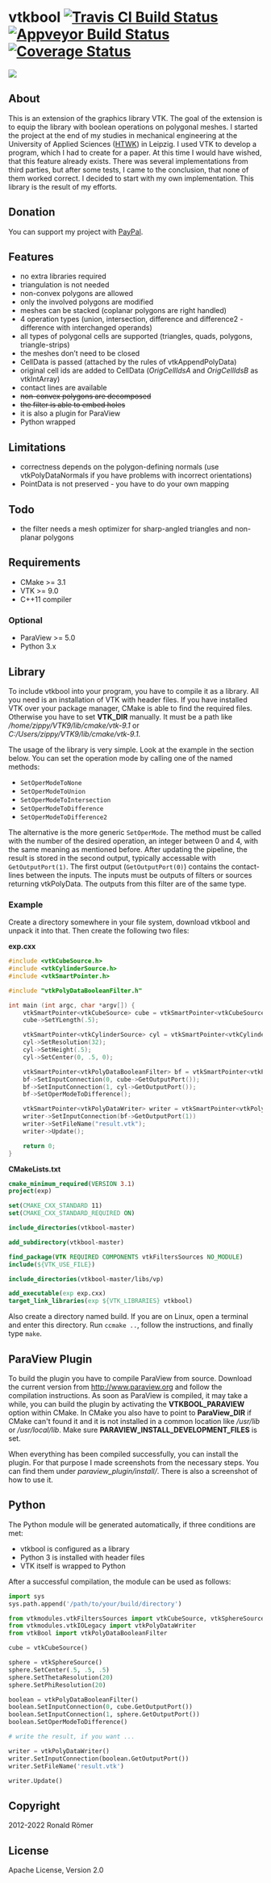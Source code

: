 # vtkbool [![Travis CI Build Status](https://travis-ci.com/zippy84/vtkbool.svg?branch=master)](https://travis-ci.com/zippy84/vtkbool) [![Appveyor Build Status](https://ci.appveyor.com/api/projects/status/github/zippy84/vtkbool?branch=master&svg=true)](https://ci.appveyor.com/project/zippy84/vtkbool) [![Coverage Status](https://codecov.io/gh/zippy84/vtkbool/branch/master/graph/badge.svg)](https://codecov.io/gh/zippy84/vtkbool)

![](/cover.png)

## About

This is an extension of the graphics library VTK. The goal of the extension is to equip the library with boolean operations on polygonal meshes. I started the project at the end of my studies in mechanical engineering at the University of Applied Sciences ([HTWK](http://htwk-leipzig.de/)) in Leipzig. I used VTK to develop a program, which I had to create for a paper. At this time I would have wished, that this feature already exists. There was several implementations from third parties, but after some tests, I came to the conclusion, that none of them worked correct. I decided to start with my own implementation. This library is the result of my efforts.

## Donation

You can support my project with [PayPal](https://paypal.me/zippy84).

## Features

- no extra libraries required
- triangulation is not needed
- non-convex polygons are allowed
- only the involved polygons are modified
- meshes can be stacked (coplanar polygons are right handled)
- 4 operation types (union, intersection, difference and difference2 - difference with interchanged operands)
- all types of polygonal cells are supported (triangles, quads, polygons, triangle-strips)
- the meshes don’t need to be closed
- CellData is passed (attached by the rules of vtkAppendPolyData)
- original cell ids are added to CellData (*OrigCellIdsA* and *OrigCellIdsB* as vtkIntArray)
- contact lines are available
- ~~non-convex polygons are decomposed~~
- ~~the filter is able to embed holes~~
- it is also a plugin for ParaView
- Python wrapped

## Limitations

- correctness depends on the polygon-defining normals (use vtkPolyDataNormals if you have problems with incorrect orientations)
- PointData is not preserved - you have to do your own mapping

## Todo

- the filter needs a mesh optimizer for sharp-angled triangles and non-planar polygons

## Requirements

- CMake >= 3.1
- VTK >= 9.0
- C++11 compiler

### Optional

- ParaView >= 5.0
- Python 3.x

## Library

To include vtkbool into your program, you have to compile it as a library. All you need is an installation of VTK with header files. If you have installed VTK over your package manager, CMake is able to find the required files. Otherwise you have to set **VTK\_DIR** manually. It must be a path like */home/zippy/VTK9/lib/cmake/vtk-9.1* or *C:/Users/zippy/VTK9/lib/cmake/vtk-9.1*.

The usage of the library is very simple. Look at the example in the section below. You can set the operation mode by calling one of the named methods:

- `SetOperModeToNone`
- `SetOperModeToUnion`
- `SetOperModeToIntersection`
- `SetOperModeToDifference`
- `SetOperModeToDifference2`

The alternative is the more generic `SetOperMode`. The method must be called with the number of the desired operation, an integer between 0 and 4, with the same meaning as mentioned before. After updating the pipeline, the result is stored in the second output, typically accessable with `GetOutputPort(1)`. The first output (`GetOutputPort(0)`) contains the contact-lines between the inputs. The inputs must be outputs of filters or sources returning vtkPolyData. The outputs from this filter are of the same type.

### Example

Create a directory somewhere in your file system, download vtkbool and unpack it into that. Then create the following two files:

**exp.cxx**

```C++
#include <vtkCubeSource.h>
#include <vtkCylinderSource.h>
#include <vtkSmartPointer.h>

#include "vtkPolyDataBooleanFilter.h"

int main (int argc, char *argv[]) {
    vtkSmartPointer<vtkCubeSource> cube = vtkSmartPointer<vtkCubeSource>::New();
    cube->SetYLength(.5);

    vtkSmartPointer<vtkCylinderSource> cyl = vtkSmartPointer<vtkCylinderSource>::New();
    cyl->SetResolution(32);
    cyl->SetHeight(.5);
    cyl->SetCenter(0, .5, 0);

    vtkSmartPointer<vtkPolyDataBooleanFilter> bf = vtkSmartPointer<vtkPolyDataBooleanFilter>::New();
    bf->SetInputConnection(0, cube->GetOutputPort());
    bf->SetInputConnection(1, cyl->GetOutputPort());
    bf->SetOperModeToDifference();

    vtkSmartPointer<vtkPolyDataWriter> writer = vtkSmartPointer<vtkPolyDataWriter>::New();
    writer->SetInputConnection(bf->GetOutputPort(1))
    writer->SetFileName("result.vtk");
    writer->Update();

    return 0;
}
```

**CMakeLists.txt**

```CMake
cmake_minimum_required(VERSION 3.1)
project(exp)

set(CMAKE_CXX_STANDARD 11)
set(CMAKE_CXX_STANDARD_REQUIRED ON)

include_directories(vtkbool-master)

add_subdirectory(vtkbool-master)

find_package(VTK REQUIRED COMPONENTS vtkFiltersSources NO_MODULE)
include(${VTK_USE_FILE})

include_directories(vtkbool-master/libs/vp)

add_executable(exp exp.cxx)
target_link_libraries(exp ${VTK_LIBRARIES} vtkbool)
```

Also create a directory named build. If you are on Linux, open a terminal and enter this directory. Run `ccmake ..`, follow the instructions, and finally type `make`.

## ParaView Plugin

To build the plugin you have to compile ParaView from source. Download the current version from <http://www.paraview.org> and follow the compilation instructions. As soon as ParaView is compiled, it may take a while, you can build the plugin by activating the **VTKBOOL_PARAVIEW** option within CMake. In CMake you also have to point to **ParaView_DIR** if CMake can't found it and it is not installed in a common location like */usr/lib* or */usr/local/lib*. Make sure **PARAVIEW_INSTALL_DEVELOPMENT_FILES** is set.

When everything has been compiled successfully, you can install the plugin. For that purpose I made screenshots from the necessary steps. You can find them under *paraview\_plugin/install/*. There is also a screenshot of how to use it.

## Python

The Python module will be generated automatically, if three conditions are met:

- vtkbool is configured as a library
- Python 3 is installed with header files
- VTK itself is wrapped to Python

After a successful compilation, the module can be used as follows:

```python
import sys
sys.path.append('/path/to/your/build/directory')

from vtkmodules.vtkFiltersSources import vtkCubeSource, vtkSphereSource
from vtkmodules.vtkIOLegacy import vtkPolyDataWriter
from vtkBool import vtkPolyDataBooleanFilter

cube = vtkCubeSource()

sphere = vtkSphereSource()
sphere.SetCenter(.5, .5, .5)
sphere.SetThetaResolution(20)
sphere.SetPhiResolution(20)

boolean = vtkPolyDataBooleanFilter()
boolean.SetInputConnection(0, cube.GetOutputPort())
boolean.SetInputConnection(1, sphere.GetOutputPort())
boolean.SetOperModeToDifference()

# write the result, if you want ...

writer = vtkPolyDataWriter()
writer.SetInputConnection(boolean.GetOutputPort())
writer.SetFileName('result.vtk')

writer.Update()
```

## Copyright

2012-2022 Ronald Römer

## License

Apache License, Version 2.0
